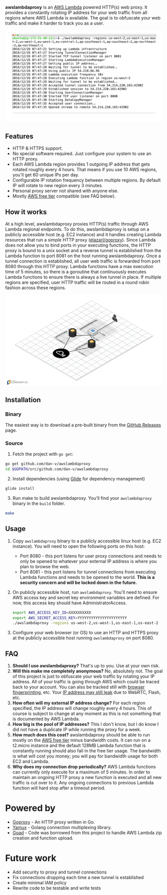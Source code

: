 <b>awslambdaproxy</b> is an [AWS Lambda](https://aws.amazon.com/lambda/) powered HTTP(s) web proxy. It provides a constantly rotating IP address for your web traffic from all regions where AWS Lambda is available. The goal is to obfuscate your web traffic and make it harder to track you as a user.

![](/images/overview.gif?raw=true)

## Features
* HTTP & HTTPS support.
* No special software required. Just configure your system to use an HTTP proxy.
* Each AWS Lambda region provides 1 outgoing IP address that gets rotated roughly every 4 hours. That means if you use 10 AWS regions, you'll get 60 unique IPs per day.
* Configurable IP rotation frequency between multiple regions. By default IP will rotate to new region every 3 minutes.
* Personal proxy server not shared with anyone else.
* Mostly [AWS free tier](https://aws.amazon.com/free/) compatible (see FAQ below).

## How it works
At a high level, awslambdaproxy proxies HTTP(s) traffic through AWS Lambda regional endpoints. To do this, awslambdaproxy is setup on a publicly accessible host (e.g. EC2 instance) and it handles creating Lambda resources that run a simple HTTP proxy ([elazarl/goproxy](https://github.com/elazarl/goproxy)). Since Lambda does not allow you to bind ports in your executing functions, the HTTP proxy is bound to a unix socket and a reverse tunnel is established from the Lambda function to port 8081 on the host running awslambdaproxy. Once a tunnel connection is established, all user web traffic is forwarded from port 8080 through this HTTP proxy. Lambda functions have a max execution time of 5 minutes, so there is a goroutine that continuously executes Lambda functions to ensure there is always a live tunnel in place. If multiple regions are specified, user HTTP traffic will be routed in a round robin fashion across these regions.

![](/images/how-it-works.png?raw=true)

## Installation

### Binary
The easiest way is to download a pre-built binary from the [GitHub Releases](https://github.com/dan-v/awslambdaproxy/releases) page.

### Source
1. Fetch the project with `go get`:

  ```sh
  go get github.com/dan-v/awslambdaproxy
  cd $GOPATH/src/github.com/dan-v/awslambdaproxy
  ```

2. Install dependencies (using [Glide](https://github.com/Masterminds/glide) for dependency management)

  ```sh
  glide install
  ```

3. Run make to build awslambdaproxy. You'll find your `awslambdaproxy` binary in the `build` folder.

  ```sh
  make
  ```

## Usage

1. Copy `awslambdaproxy` binary to a publicly accessible linux host (e.g. EC2 instance). You will need to open the following ports on this host:

    * Port 8080 - this port listens for user proxy connections and needs to only be opened to whatever your external IP address is where you plan to browse the web.
    * Port 8081 - this port listens for tunnel connections from executing Lambda functions and needs to be opened to the world. <b>This is a security concern and will be locked down in the future.</b>

2. On publicly accessible host, run `awslambdaproxy`. You'll need to ensure AWS access key and secret key environment variables are defined. For now, this access key should have AdministratorAccess.

    ```sh
    export AWS_ACCESS_KEY_ID=XXXXXXXXXX
    export AWS_SECRET_ACCESS_KEY=YYYYYYYYYYYYYYYYYYYYYY
    ./awslambdaproxy -regions us-west-2,us-west-1,us-east-1,us-east-2
    ```
    
3. Configure your web browser (or OS) to use an HTTP and HTTPS proxy at the publicly accessible host running `awslambdaproxy` on port 8080.

## FAQ
1. <b>Should I use awslambdaproxy?</b> That's up to you. Use at your own risk.
2. <b>Will this make me completely anonymous?</b> No, absolutely not. The goal of this project is just to obfuscate your web traffic by rotating your IP address. All of your traffic is going through AWS which could be traced back to your account. You can also be tracked still with [browser fingerprinting](https://panopticlick.eff.org/), etc. Your [IP address may still leak](https://ipleak.net/) due to WebRTC, Flash, etc.
3. <b>How often will my external IP address change?</b> For each region specified, the IP address will change roughly every 4 hours. This of course is subject to change at any moment as this is not something that is documented by AWS Lambda.
4. <b>How big is the pool of IP addresses?</b> This I don't know, but I do know I did not have a duplicate IP while running the proxy for a week.
5. <b>How much does this cost?</b> awslambdaproxy should be able to run mostly on the [AWS free tier](https://aws.amazon.com/free/) minus bandwidth costs. It can run on a t2.micro instance and the default 128MB Lambda function that is constantly running should also fall in the free tier usage. The bandwidth is what will cost you money; you will pay for bandwidth usage for both EC2 and Lambda.
6. <b>Why does my connection drop periodically?</b> AWS Lambda functions can currently only execute for a maximum of 5 minutes. In order to maintain an ongoing HTTP proxy a new function is executed and all new traffic is cut over to it. Any ongoing connections to previous Lambda function will hard stop after a timeout period.

# Powered by
* [Goproxy](https://github.com/elazarl/goproxy) - An HTTP proxy written in Go.
* [Yamux](https://github.com/hashicorp/yamux) - Golang connection multiplexing library.
* [Goad](https://github.com/goadapp/goad) - Code was borrowed from this project to handle AWS Lambda zip creation and function upload.

# Future work
* Add security to proxy and tunnel connections
* Fix connections dropping each time a new tunnel is established
* Create minimal IAM policy
* Rewrite code to be testable and write tests
